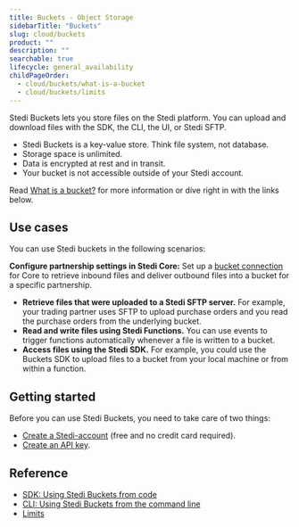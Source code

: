 ```yaml
---
title: Buckets - Object Storage
sidebarTitle: "Buckets"
slug: cloud/buckets
product: ""
description: ""
searchable: true
lifecycle: general_availability
childPageOrder:
  - cloud/buckets/what-is-a-bucket
  - cloud/buckets/limits
---
```


Stedi Buckets lets you store files on the Stedi platform. You can upload and download files with the SDK, the CLI, the UI, or Stedi SFTP.

- Stedi Buckets is a key-value store. Think file system, not database.
- Storage space is unlimited.
- Data is encrypted at rest and in transit.
- Your bucket is not accessible outside of your Stedi account.

Read [What is a bucket?](/docs/cloud/buckets/what-is-a-bucket) for more information or dive right in with the links below.

## Use cases

You can use Stedi buckets in the following scenarios:

**Configure partnership settings in Stedi Core:** Set up a [bucket connection](/docs/core/configuration/connections) for Core to retrieve inbound files and deliver outbound files into a bucket for a specific partnership.

- **Retrieve files that were uploaded to a Stedi SFTP server.** For example, your trading partner uses SFTP to upload purchase orders and you read the purchase orders from the underlying bucket.
- **Read and write files using Stedi Functions.** You can use events to trigger functions automatically whenever a file is written to a bucket.
- **Access files using the Stedi SDK.** For example, you could use the Buckets SDK to upload files to a bucket from your local machine or from within a function.

## Getting started

Before you can use Stedi Buckets, you need to take care of two things:

- [Create a Stedi-account](https://www.stedi.com/terminal/sign-up) (free and no credit card required).
- [Create an API key](https://www.stedi.com/app/settings/api-keys).

## Reference

- [SDK: Using Stedi Buckets from code](/docs/sdk)
- [CLI: Using Stedi Buckets from the command line](https://www.npmjs.com/package/@stedi/cli)
- [Limits](/docs/limits#buckets)
